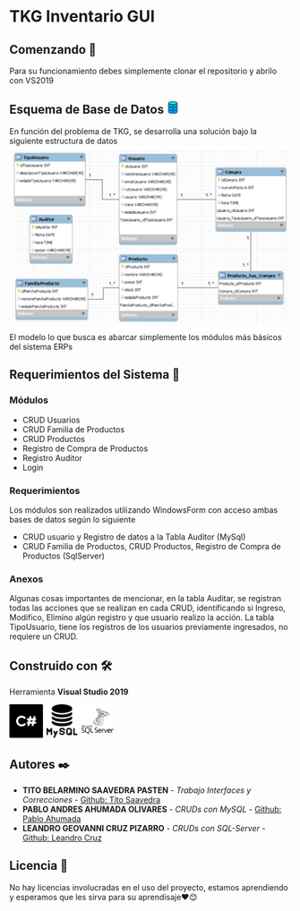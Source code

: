 # TKG Inventario GUI

## Comenzando 🚀

Para su funcionamiento debes simplemente clonar el repositorio y abrilo con VS2019

## Esquema de Base de Datos <img src="./image-README/database.svg" width="22px">

En función del problema de TKG, se desarrolla una solución bajo la siguiente estructura de datos
![Esquema de base de datos](./image-README/db.png)
El modelo lo que busca es abarcar simplemente los módulos más básicos del sistema ERPs

## Requerimientos del Sistema 📝

### Módulos

* CRUD Usuarios
* CRUD Familia de Productos
* CRUD Productos
* Registro de Compra de Productos
* Registro Auditor
* Login

### Requerimientos

Los módulos son realizados utilizando WindowsForm con acceso ambas bases de datos según lo siguiente

* CRUD usuario y Registro de datos a la Tabla Auditor (MySql)
* CRUD Familia de Productos, CRUD Productos, Registro de Compra de Productos (SqlServer)

### Anexos

Algunas cosas importantes de mencionar, en la tabla Auditar, se registran todas las acciones que se realizan en cada CRUD, identificando si Ingreso, Modifico, Elimino algún registro y que usuario realizo la acción. La tabla TipoUsuario, tiene los registros de los usuarios previamente ingresados, no requiere un CRUD.

## Construido con 🛠️

Herramienta **Visual Studio 2019**

<img src="./image-README/c-logo.svg" width="60px">
<img src="./image-README/mysql.svg" width="60px">
<img src="./image-README/sql-server.png" width="60px">

## Autores ✒️

* **TITO BELARMINO SAAVEDRA PASTEN** - *Trabajo Interfaces y Correcciones* - [Github: Tito Saavedra](https://github.com/TitoSaavedra)
* **PABLO ANDRES AHUMADA OLIVARES** - *CRUDs con MySQL* - [Github: Pablo Ahumada](https://github.com/Drezeenebe)
* **LEANDRO GEOVANNI CRUZ PIZARRO** - *CRUDs con SQL-Server* - [Github: Leandro Cruz](https://github.com/LeandroGCruzP)

## Licencia 📄

No hay licencias involucradas en el uso del proyecto, estamos aprendiendo y esperamos que les sirva para su aprendisaje❤️😊

